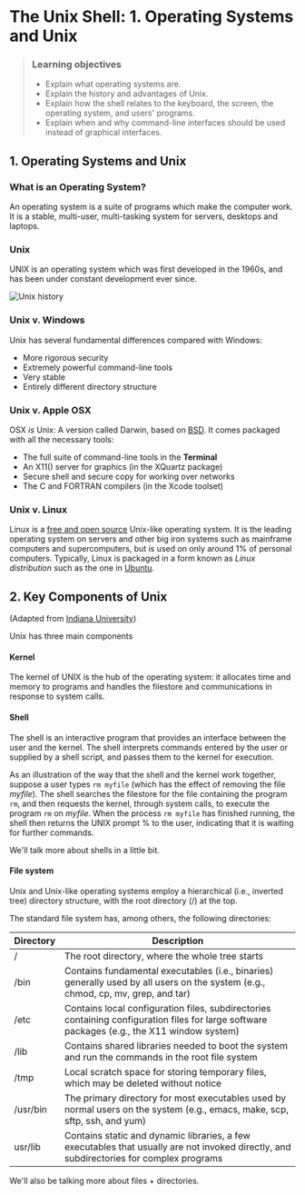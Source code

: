
# The Unix Shell: 1. Operating Systems and Unix

> ### Learning objectives
> 
> * Explain what operating systems are.
> * Explain the history and advantages of Unix.
> * Explain how the shell relates to the keyboard, the screen, the operating system, and users' programs.
> * Explain when and why command-line interfaces should be used instead of graphical interfaces.

## 1. Operating Systems and Unix

### What is an Operating System?

An operating system is a suite of programs which make the computer work. It is a stable, multi-user, multi-tasking system for servers, desktops and laptops.

### Unix

UNIX is an operating system which was first developed in the 1960s, and has been under constant development ever since. 

![Unix history](https://upload.wikimedia.org/wikipedia/commons/thumb/7/77/Unix_history-simple.svg/1200px-Unix_history-simple.svg.png)

### Unix v. Windows

Unix has several fundamental differences compared with Windows:

* More rigorous security
* Extremely powerful command-line tools 
* Very stable
* Entirely different directory structure

### Unix v. Apple OSX

OSX *is* Unix: A version called Darwin, based on [BSD](https://en.wikipedia.org/wiki/Berkeley_Software_Distribution). It comes packaged with all the necessary tools:
* The full suite of command-line tools in the **Terminal**
* An X11() server for graphics (in the XQuartz package)
* Secure shell and secure copy for working over networks 
* The C and FORTRAN compilers (in the Xcode toolset)

### Unix v. Linux

Linux is a [free and open source](https://en.wikipedia.org/wiki/Free_and_open-source_software) Unix-like operating system. It is the leading operating system on servers and other big iron systems such as mainframe computers and supercomputers, but is used on only around 1% of personal computers. Typically, Linux is packaged in a form known as *Linux distribution* such as the one in [Ubuntu](http://www.ubuntu.com/about/about-ubuntu).

## 2. Key Components of Unix 

(Adapted from [Indiana University](https://kb.iu.edu/d/agat))

Unix has three main components

#### Kernel

The kernel of UNIX is the hub of the operating system: it allocates time and memory to programs and handles the filestore and communications in response to system calls. 

#### Shell

The shell is an interactive program that provides an interface between the user and the kernel. The shell interprets commands entered by the user or supplied by a shell script, and passes them to the kernel for execution. 

As an illustration of the way that the shell and the kernel work together, suppose a user types `rm myfile` (which has the effect of removing the file *myfile*). The shell searches the filestore for the file containing the program `rm`, and then requests the kernel, through system calls, to execute the program `rm` on *myfile*. When the process `rm myfile` has finished running, the shell then returns the UNIX prompt % to the user, indicating that it is waiting for further commands.

We'll talk more about shells in a little bit.

#### File system

Unix and Unix-like operating systems employ a hierarchical (i.e., inverted tree) directory structure, with the root directory (/) at the top. 

The standard file system has, among others, the following directories:

| Directory | Description |
| --------- | ----------- |
| /  | The root directory, where the whole tree starts |
| /bin  | Contains fundamental executables (i.e., binaries) generally used by all users on the system (e.g., chmod, cp, mv, grep, and tar) |
| /etc | Contains local configuration files, subdirectories containing configuration files for large software packages (e.g., the X11 window system) |
| /lib  | Contains shared libraries needed to boot the system and run the commands in the root file system |
| /tmp  | Local scratch space for storing temporary files, which may be deleted without notice |
| /usr/bin | The primary directory for most executables used by normal users on the system (e.g., emacs, make, scp, sftp, ssh, and yum) |
| usr/lib |Contains static and dynamic libraries, a few executables that usually are not invoked directly, and subdirectories for complex programs |

We'll also be talking more about files + directories.

